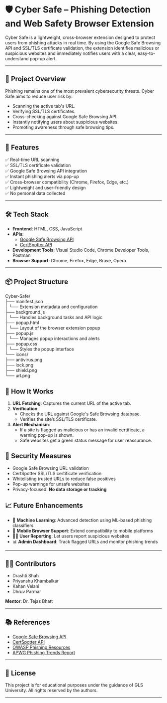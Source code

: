 # 🛡️ Cyber Safe – Phishing Detection and Web Safety Browser Extension

Cyber Safe is a lightweight, cross-browser extension designed to protect users from phishing attacks in real time. By using the Google Safe Browsing API and SSL/TLS certificate validation, the extension identifies malicious or suspicious websites and immediately notifies users with a clear, easy-to-understand pop-up alert.

---

## 📌 Project Overview

Phishing remains one of the most prevalent cybersecurity threats. Cyber Safe aims to reduce user risk by:

- Scanning the active tab's URL.
- Verifying SSL/TLS certificates.
- Cross-checking against Google Safe Browsing API.
- Instantly notifying users about suspicious websites.
- Promoting awareness through safe browsing tips.

---

## 🎯 Features

✅ Real-time URL scanning  
✅ SSL/TLS certificate validation  
✅ Google Safe Browsing API integration  
✅ Instant phishing alerts via pop-up  
✅ Cross-browser compatibility (Chrome, Firefox, Edge, etc.)  
✅ Lightweight and user-friendly design  
✅ No personal data collected  

---

## 🛠️ Tech Stack

- **Frontend**: HTML, CSS, JavaScript
- **APIs**: 
  - [Google Safe Browsing API](https://developers.google.com/safe-browsing)
  - [CertSpotter API](https://sslmate.com/certspotter/)
- **Development Tools**: Visual Studio Code, Chrome Developer Tools, Postman
- **Browser Support**: Chrome, Firefox, Edge, Brave, Opera

---

## 📦 Project Structure

Cyber-Safe/  
├── manifest.json  
│   └── Extension metadata and configuration  
├── background.js  
│   └── Handles background tasks and API logic  
├── popup.html  
│   └── Layout of the browser extension popup  
├── popup.js  
│   └── Manages popup interactions and alerts  
├── popup.css  
│   └── Styles the popup interface  
└── icons/  
    ├── antivirus.png  
    ├── lock.png  
    ├── shield.png  
    └── url.png  


## 🚀 How It Works

1. **URL Fetching**: Captures the current URL of the active tab.
2. **Verification**:
   - Checks the URL against Google's Safe Browsing database.
   - Verifies the site’s SSL/TLS certificate.
3. **Alert Mechanism**:
   - If a site is flagged as malicious or has an invalid certificate, a warning pop-up is shown.
   - Safe websites get a green status message for user reassurance.

## 🧪 Security Measures

- Google Safe Browsing URL validation
- CertSpotter SSL/TLS certificate verification
- Whitelisting trusted URLs to reduce false positives
- Pop-up warnings for unsafe websites
- Privacy-focused: **No data storage or tracking**

## 📈 Future Enhancements

- 🤖 **Machine Learning**: Advanced detection using ML-based phishing classifiers
- 📱 **Mobile Browser Support**: Extend compatibility to mobile platforms
- 🧑‍💻 **User Reporting**: Let users report suspicious websites
- 📊 **Admin Dashboard**: Track flagged URLs and monitor phishing trends

---

## 👩‍💻 Contributors

- Drashti Shah  
- Priyanshu Khambalkar  
- Kahan Velani  
- Dhruv Parmar  

**Mentor**: Dr. Tejas Bhatt

---

## 📚 References

- [Google Safe Browsing API](https://developers.google.com/safe-browsing)
- [CertSpotter API](https://sslmate.com/certspotter/)
- [OWASP Phishing Resources](https://owasp.org/www-community/attacks/Phishing)
- [APWG Phishing Trends Report](https://apwg.org/trendsreports/)

---

## 📃 License

This project is for educational purposes under the guidance of GLS University. All rights reserved by the authors.

---
